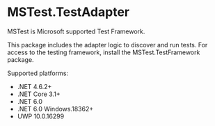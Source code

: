 # MSTest.TestAdapter

MSTest is Microsoft supported Test Framework.

This package includes the adapter logic to discover and run tests. For access to the testing framework, install the MSTest.TestFramework package.

Supported platforms:

- .NET 4.6.2+
- .NET Core 3.1+
- .NET 6.0
- .NET 6.0 Windows.18362+
- UWP 10.0.16299
